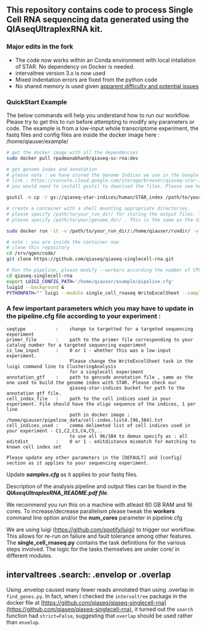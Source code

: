 ## This repository contains code to process Single Cell RNA sequencing data generated using the QIAseqUltraplexRNA kit. 


### Major edits in the fork

* The code now works within an Conda environment with local intallation of STAR. No dependency on Docker is needed.
* intervaltree version 3.x is now used
* Mixed indentation errors are fixed from the python code
* No shared memory is used given [apparent difficulty and potential issues](https://github.com/alexdobin/STAR/issues/277)

### QuickStart Example

The below commands will help you understand how to run our workflow. Please try to get this to run before attempting to modify any parameters or code. The example is from a low-input whole transcriptome experiment, the fastq files and config files are inside the docker image here : /home/qiauser/example/
```bash
# get the docker image with all the dependencies
sudo docker pull rpadmanabhan9/qiaseq-sc-rna:dev

# get genome index and annotation
# please note : we have stored the Genome Indices we use in the Google Cloud Bucket : qiaseq-star-indices
# link : https://console.cloud.google.com/storage/browser/qiaseq-star-indices
# you would need to install gsutil to download the files. Please see here for further details : https://cloud.google.com/storage/docs/gsutil_install#deb

gsutil -m cp -r gs://qiaseq-star-indices/human/STAR_index /path/to/your/genome_dir/

# create a container with a shell mounting appropriate directories.
# please specify /path/to/your_run_dir/ for storing the output files. This folder must be created by you.
# please specify /path/to/your/genome_dir/ . This is the same as the directory you downloaded the Genome index to

sudo docker run -it -v /path/to/your_run_dir/:/home/qiauser/rundir/ -v /path/to/your/genome_dir/:/home/qiauser/pipeline_data/STAR_index/ rpadmanabhan9/qiaseq-sc-rna:dev

# note : you are inside the container now
# clone this repository
cd /srv/qgen/code/
git clone https://github.com/qiaseq/qiaseq-singlecell-rna.git

# Run the pipeline, please modify --workers according the number of CPUs on your system. 
cd qiaseq-singlecell-rna
export LUIGI_CONFIG_PATH='/home/qiauser/example/pipeline.cfg'
luigid --background &
PYTHONPATH="" luigi --module single_cell_rnaseq WriteExcelSheet --samples-cfg /home/qiauser/example/samples.cfg --workers 22
```

### A few important parameters which you may have to update in the pipeline.cfg file according to your experiment :
```
seqtype           :    change to targetted for a targeted sequencing experiment
primer_file       :    path to the primer file corresponding to your catalog number for a targeted sequencing experiment
is_low_input      :    0 or 1 - whether this was a low-input experiment. 
                       Please change the WriteExcelSheet task in the luigi command line to ClusteringAnalysis 
                       for a singlecell experiment
annotation_gtf    :    path to gencode annotation file , same as the one used to build the genome index with STAR. Please check our
                       qiaseq-star-indices bucket for path to the annotation gtf file. 
cell_index_file   :    path to the cell indices used in your experiment. File should have the oligo sequence of the indices, 1 per line
                       path in docker image : /home/qiauser/pipeline_data/cell-index.list4.[96,384].txt
cell_indices_used :    comma delimeted list of cell indices used in your experiment - C1,C2,C3,C4,C5,.. 
                       to use all 96/384 to demux specify as : all
editdist          :    0 or 1 - editdistance mismatch for matching to known cell index set

Please update any other parameters in the [DEFAULT] and [config] section as it applies to your sequencing experiment.

```
Update ***samples.cfg*** as it applies to your fastq files. 

Description of the analysis pipeline and output files can be found in the ***QIAseqUltraplexRNA_README.pdf file***.

We recommend you run this on a machine with atleast  60 GB RAM and 16 cores. To increase/decrease parallelism please tweak the **workers** command line option and/or the **num_cores** parameter in pipeline.cfg

We are using luigi (https://github.com/spotify/luigi) to trigger our workflow. This allows for re-run on failure and fault tolerance among other features. The **single_cell_rnaseq.py** contains the task definitions for the various steps involved. The logic for the tasks themselves are under core/ in different modules.  

## intervaltrees .search: .envelop or .overlap

Using .envelop caused many fewer reads annotated than using .overlap in `find_genes.py`. In fact, when I checked the `intervaltree` package in the docker file at [https://github.com/qiaseq/qiaseq-singlecell-rna](https://github.com/qiaseq/qiaseq-singlecell-rna), it turned out the `search` function had `strict=False`, suggesting that `overlap` should be used rather than `envelop`.
